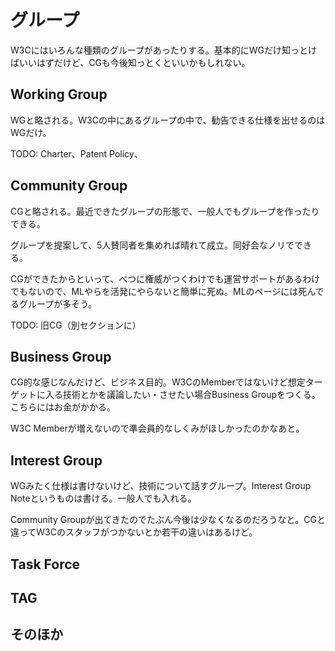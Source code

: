 # グループ

W3Cにはいろんな種類のグループがあったりする。基本的にWGだけ知っとけばいいはずだけど、CGも今後知っとくといいかもしれない。

## Working Group

WGと略される。W3Cの中にあるグループの中で、勧告できる仕様を出せるのはWGだけ。

TODO: Charter、Patent Policy、

## Community Group

CGと略される。最近できたグループの形態で、一般人でもグループを作ったりできる。

グループを提案して、5人賛同者を集めれば晴れて成立。同好会なノリでできる。

CGができたからといって、べつに権威がつくわけでも運営サポートがあるわけでもないので、MLやらを活発にやらないと簡単に死ぬ。MLのページには死んでるグループが多そう。

TODO: 旧CG（別セクションに）

## Business Group

CG的な感じなんだけど、ビジネス目的。W3CのMemberではないけど想定ターゲットに入る技術とかを議論したい・させたい場合Business Groupをつくる。こちらにはお金がかかる。

W3C Memberが増えないので準会員的なしくみがほしかったのかなあと。

## Interest Group

WGみたく仕様は書けないけど、技術について話すグループ。Interest Group Noteというものは書ける。一般人でも入れる。

Community Groupが出てきたのでたぶん今後は少なくなるのだろうなと。CGと違ってW3Cのスタッフがつかないとか若干の違いはあるけど。

## Task Force

## TAG

## そのほか
